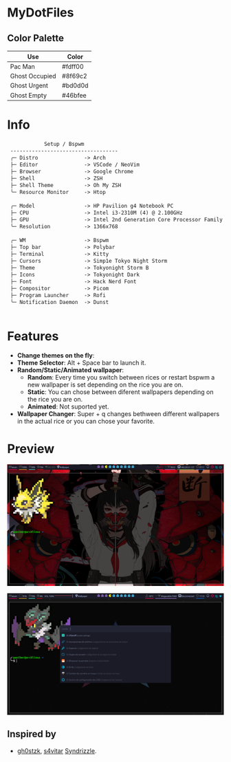 # MyDotFiles

## Color Palette

|Use           |Color  |
|--------------|-------|
|Pac Man       |#fdff00|
|Ghost Occupied|#8f69c2|
|Ghost Urgent  |#bd0d0d|
|Ghost Empty   |#46bfee|

# Info

```mint
            Setup / Bspwm
 -----------------------------------
 ╭─ Distro               -> Arch
 ├─ Editor               -> VSCode / NeoVim
 ├─ Browser              -> Google Chrome
 ├─ Shell                -> ZSH
 ├─ Shell Theme          -> Oh My ZSH
 ╰─ Resource Monitor     -> Htop

 ╭─ Model                -> HP Pavilion g4 Notebook PC
 ├─ CPU                  -> Intel i3-2310M (4) @ 2.100GHz
 ├─ GPU                  -> Intel 2nd Generation Core Processor Family
 ╰─ Resolution           -> 1366x768

 ╭─ WM                   -> Bspwm
 ├─ Top bar              -> Polybar
 ├─ Terminal             -> Kitty
 ├─ Cursors              -> Simp1e Tokyo Night Storm
 ├─ Theme                -> Tokyonight Storm B
 ├─ Icons                -> Tokyonight Dark
 ├─ Font                 -> Hack Nerd Font
 ├─ Compositor           -> Picom
 ├─ Program Launcher     -> Rofi
 ╰─ Notification Daemon  -> Dunst
 
```

# Features
- **Change themes on the fly**: 
- **Theme Selector**: Alt + Space bar to launch it.
- **Random/Static/Animated wallpaper**:
    - **Random**: Every time you switch between rices or restart bspwm a new wallpaper is set depending on the rice you are on.
    - **Static**: You can chose between diferent wallpapers depending on the rice you are on.
    - **Animated**: Not suported yet.
- **Wallpaper Changer**: Super + q changes bethween different wallpapers in the actual rice or you can chose your favorite.

# Preview
![](./Preview/pre_01.png)

![](./Preview/pre_02.png)

## Inspired by
- [gh0stzk](https://github.com/gh0stzk/dotfiles.git), [s4vitar](https://github.com/s4vitar) [Syndrizzle](https://github.com/Syndrizzle/hotfiles).
